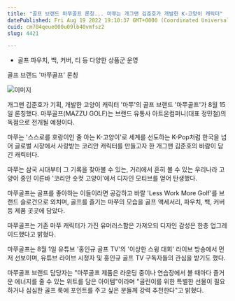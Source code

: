 ```yaml
---
title: "골프 브랜드 마쭈골프 론칭... 마쭈는 개그맨 김준호가 개발한 K-고양이 캐릭터"
datePublished: Fri Aug 19 2022 19:10:37 GMT+0000 (Coordinated Universal Time)
cuid: cm704qeue000u09lb40vmfsz2
slug: 4421

---
```



- 골프 파우치, 백, 커버, 티 등 다양한 상품군 운영

골프 브랜드 '마쭈골프' 론칭

![이미지](https://cdn.hashnode.com/res/hashnode/image/upload/v1739257035071/6209955c-a432-45e0-bc12-99767651b336.jpeg)

개그맨 김준호가 기획, 개발한 고양이 캐릭터 '마쭈'의 골프 브랜드 '마쭈골프'가 8월 15일 론칭했다. 마쭈골프(MAZZU GOLF)는 브랜드 유통사 아트온컴퍼니(대표 정민철)의 독점으로 전개될 예정이다.

마쭈는 '스스로를 호랑이인 줄 아는 K-고양이'로 세계를 선도하는 K-Pop처럼 한국을 넘어 글로벌 시장에서 사랑받는 코리안 캐릭터를 만들고자 한 개그맨 김준호의 바람이 담긴 캐릭터다.

마쭈는 삼국 시대부터 그 기록을 찾아볼 수 있는, 거리에서 흔히 볼 수 있는 우리나라 고양이 종인 이른바 '코리안 숏컷 고양이'에서 디자인 모티브를 얻어 탄생했다.

마쭈골프는 골프를 좋아하는 이들이라면 공감하고 바랄 'Less Work More Golf'를 브랜드 슬로건으로 외치며, 골프를 즐기는 마쭈의 모습을 골프 액세서리, 파우치, 백, 커버 등 제품 곳곳에 담았다.

마쭈골프는 기존 마쭈 캐릭터가 가진 유머러스함은 가져오되 디자인 감성은 한층 업그레이드했다고 밝혔다.

마쭈골프는 8월 1일 유튜브 '홍인규 골프 TV'의 '이상한 스윙 대회' 라이브 방송에서 먼저 선보이며, 유튜브 라이브 시청자 및 홍인규 골프 TV 구독자들의 관심을 받기도 했다.

마쭈골프 브랜드 담당자는 "마쭈골프 제품은 라운딩 중이나 연습장에서 볼 때마다 즐거운 에너지를 줄 수 있는 위트를 담은 아이템"이라며 "골린이를 위한 특별한 선물이 필요하거나 심심한 골프 룩에 포인트를 주고 싶은 분들께 강력 추천한다"고 밝혔다.